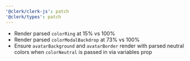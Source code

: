 ```yaml
---
'@clerk/clerk-js': patch
'@clerk/types': patch
---
```


- Render parsed `colorRing` at 15% vs 100%
- Render parsed `colorModalBackdrop` at 73% vs 100%
- Ensure `avatarBackground` and `avatarBorder` render with parsed neutral colors when `colorNeutral` is passed in via variables prop
